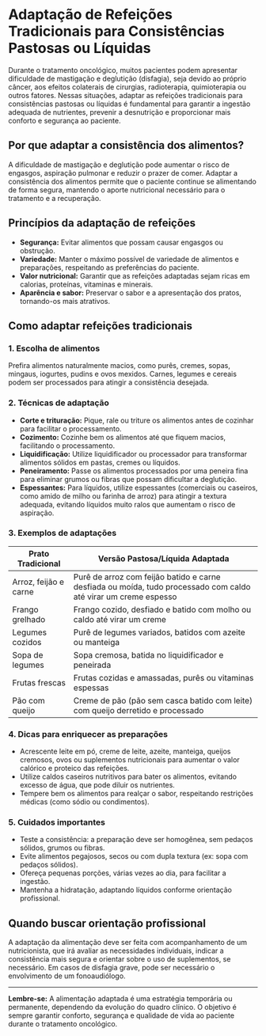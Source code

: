 # Adaptação de Refeições Tradicionais para Consistências Pastosas ou Líquidas

Durante o tratamento oncológico, muitos pacientes podem apresentar dificuldade de mastigação e deglutição (disfagia), seja devido ao próprio câncer, aos efeitos colaterais de cirurgias, radioterapia, quimioterapia ou outros fatores. Nessas situações, adaptar as refeições tradicionais para consistências pastosas ou líquidas é fundamental para garantir a ingestão adequada de nutrientes, prevenir a desnutrição e proporcionar mais conforto e segurança ao paciente.

## Por que adaptar a consistência dos alimentos?

A dificuldade de mastigação e deglutição pode aumentar o risco de engasgos, aspiração pulmonar e reduzir o prazer de comer. Adaptar a consistência dos alimentos permite que o paciente continue se alimentando de forma segura, mantendo o aporte nutricional necessário para o tratamento e a recuperação.

## Princípios da adaptação de refeições

- **Segurança:** Evitar alimentos que possam causar engasgos ou obstrução.
- **Variedade:** Manter o máximo possível de variedade de alimentos e preparações, respeitando as preferências do paciente.
- **Valor nutricional:** Garantir que as refeições adaptadas sejam ricas em calorias, proteínas, vitaminas e minerais.
- **Aparência e sabor:** Preservar o sabor e a apresentação dos pratos, tornando-os mais atrativos.

## Como adaptar refeições tradicionais

### 1. Escolha de alimentos

Prefira alimentos naturalmente macios, como purês, cremes, sopas, mingaus, iogurtes, pudins e ovos mexidos. Carnes, legumes e cereais podem ser processados para atingir a consistência desejada.

### 2. Técnicas de adaptação

- **Corte e trituração:** Pique, rale ou triture os alimentos antes de cozinhar para facilitar o processamento.
- **Cozimento:** Cozinhe bem os alimentos até que fiquem macios, facilitando o processamento.
- **Liquidificação:** Utilize liquidificador ou processador para transformar alimentos sólidos em pastas, cremes ou líquidos.
- **Peneiramento:** Passe os alimentos processados por uma peneira fina para eliminar grumos ou fibras que possam dificultar a deglutição.
- **Espessantes:** Para líquidos, utilize espessantes (comerciais ou caseiros, como amido de milho ou farinha de arroz) para atingir a textura adequada, evitando líquidos muito ralos que aumentam o risco de aspiração.

### 3. Exemplos de adaptações

| Prato Tradicional         | Versão Pastosa/Líquida Adaptada                |
|--------------------------|------------------------------------------------|
| Arroz, feijão e carne    | Purê de arroz com feijão batido e carne desfiada ou moída, tudo processado com caldo até virar um creme espesso |
| Frango grelhado          | Frango cozido, desfiado e batido com molho ou caldo até virar um creme |
| Legumes cozidos          | Purê de legumes variados, batidos com azeite ou manteiga |
| Sopa de legumes          | Sopa cremosa, batida no liquidificador e peneirada |
| Frutas frescas           | Frutas cozidas e amassadas, purês ou vitaminas espessas |
| Pão com queijo           | Creme de pão (pão sem casca batido com leite) com queijo derretido e processado |

### 4. Dicas para enriquecer as preparações

- Acrescente leite em pó, creme de leite, azeite, manteiga, queijos cremosos, ovos ou suplementos nutricionais para aumentar o valor calórico e proteico das refeições.
- Utilize caldos caseiros nutritivos para bater os alimentos, evitando excesso de água, que pode diluir os nutrientes.
- Tempere bem os alimentos para realçar o sabor, respeitando restrições médicas (como sódio ou condimentos).

### 5. Cuidados importantes

- Teste a consistência: a preparação deve ser homogênea, sem pedaços sólidos, grumos ou fibras.
- Evite alimentos pegajosos, secos ou com dupla textura (ex: sopa com pedaços sólidos).
- Ofereça pequenas porções, várias vezes ao dia, para facilitar a ingestão.
- Mantenha a hidratação, adaptando líquidos conforme orientação profissional.

## Quando buscar orientação profissional

A adaptação da alimentação deve ser feita com acompanhamento de um nutricionista, que irá avaliar as necessidades individuais, indicar a consistência mais segura e orientar sobre o uso de suplementos, se necessário. Em casos de disfagia grave, pode ser necessário o envolvimento de um fonoaudiólogo.

---

**Lembre-se:** A alimentação adaptada é uma estratégia temporária ou permanente, dependendo da evolução do quadro clínico. O objetivo é sempre garantir conforto, segurança e qualidade de vida ao paciente durante o tratamento oncológico.
